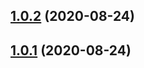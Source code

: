 ## [1.0.2](https://github.com/bissolli/release-it/compare/1.0.1...1.0.2) (2020-08-24)



## [1.0.1](https://github.com/bissolli/release-it/compare/1.0.1...1.0.2) (2020-08-24)

